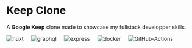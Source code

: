 # Keep Clone
A **Google Keep** clone made to showcase my fullstack developper skills.

![nuxt](https://github.com/timbtimbtimb/keep-clone/assets/94401565/d0b5eddc-58aa-4559-ae22-d0cfb583e91d)&nbsp;&nbsp;&nbsp;&nbsp;
![graphql](https://github.com/timbtimbtimb/keep-clone/assets/94401565/316c6a88-3e14-451d-8657-f748c78e9c13)&nbsp;&nbsp;&nbsp;&nbsp;
![express](https://github.com/timbtimbtimb/keep-clone/assets/94401565/6e406cb9-2737-4f55-8dbd-080fc1068038)&nbsp;&nbsp;&nbsp;&nbsp;
![docker](https://github.com/timbtimbtimb/keep-clone/assets/94401565/573a8b45-b2bd-4206-8051-a2ad3ed556c2)&nbsp;&nbsp;&nbsp;&nbsp;
![GitHub-Actions](https://github.com/timbtimbtimb/keep-clone/assets/94401565/c8b59697-72c1-4b4f-8958-22614c140a62)&nbsp;&nbsp;&nbsp;&nbsp;

